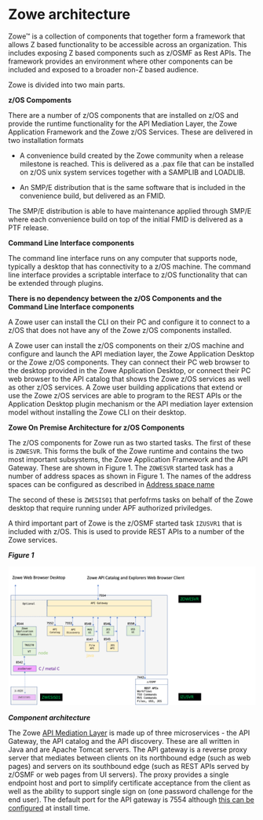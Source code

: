 # Zowe architecture

Zowe&trade; is a collection of components that together form a framework that allows Z based functionality to be accessible across an organization. This includes exposing Z based components such as z/OSMF as Rest APIs. The framework provides an environment where other components can be included and exposed to a broader non-Z based audience.

Zowe is divided into two main parts. 

**z/OS Compoments**  

 There are a number of z/OS components that are installed on z/OS and provide the runtime functionality for the API Mediation Layer, the Zowe Application Framework and the Zowe z/OS Services.  These are delivered in two installation formats
 
- A convenience build created by the Zowe community when a release milestone is reached.  This is delivered as a .pax file that can be installed on z/OS unix system services together with a SAMPLIB and LOADLIB.  

- An SMP/E distribution that is the same software that is included in the convenience build, but delivered as an FMID.

The SMP/E distribution is able to have maintenance applied through SMP/E where each convenience build on top of the initial FMID is delivered as a PTF release.

 **Command Line Interface components**  

 The command line interface runs on any computer that supports node, typically a desktop that has connectivity to a z/OS machine.  The command line interface provides a scriptable interface to z/OS functionality that can be extended through plugins.

**There is no dependency between the z/OS Components and the Command Line Interface components**

A Zowe user can install the CLI on their PC and configure it to connect to a z/OS that does not have any of the Zowe z/OS components installed.

A Zowe user can install the z/OS components on their z/OS machine and configure and launch the API mediation layer, the Zowe Application Desktop or the Zowe z/OS components.  They can connect their PC web browser to the desktop provided in the Zowe Application Desktop, or connect their PC web browser to the API catalog that shows the Zowe z/OS services as well as other z/OS services.  A Zowe user building applications that extend or use the Zowe z/OS services are able to program to the REST APIs or the Application Desktop plugin mechanism or the API mediation layer extension model without installing the Zowe CLI on their desktop.

**Zowe On Premise Architecture for z/OS Components**

The z/OS components for Zowe run as two started tasks.  The first of these is `ZOWESVR`.  This forms the bulk of the Zowe runtime and contains the two most important subsystems, the Zowe Application Framework and the API Gateway.  These are shown in Figure 1.  The `ZOWESVR` started task has a number of address spaces as shown in Figure 1.  The names of the address spaces can be configured as described in [Address space name](../user-guide/configure-zowe-runtime.md#configuration-variables)

The second of these is `ZWESIS01` that perfofrms tasks on behalf of the Zowe desktop that require running under APF authorized priviledges.

A third important part of Zowe is the z/OSMF started task `IZUSVR1` that is included with z/OS.  This is used to provide REST APIs to a number of the Zowe services.

***Figure 1***

<img src="../images/common/zonpremarch.png" alt="Zowe Architecture Diagram" width="600px"/> 

***Component architecture***

The Zowe [API Mediation Layer](./overview.md#api-mediation-layer) is made up of three microservices - the API Gateway, the API catalog and the API discovery.  These are all written in Java and are Apache Tomcat servers.  The API gateway is a reverse proxy server that mediates between clients on its northbound edge (such as web pages) and servers on its southbound edge (such as REST APIs served by z/OSMF or web pages from UI servers).  The proxy provides a single endpoint host and port to simplify certificate acceptance from the client as well as the ability to support single sign on (one password challenge for the end user).  The default port for the API gateway is 7554 although [this can be configured](../user-guide/configure-zowe-runtime.md#configuration-variables) at install time.  

